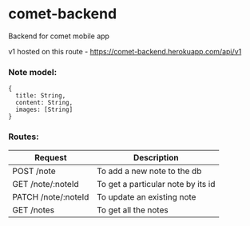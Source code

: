 # comet-backend
Backend for comet mobile app

v1 hosted on this route - https://comet-backend.herokuapp.com/api/v1

### Note model:
```
{
  title: String,
  content: String,
  images: [String]
}
```

### Routes:

| Request      | Description |
| ----------- | ----------- |
| POST /note   | To add a new note to the db        |
| GET /note/:noteId      | To get a particular note by its id       |
| PATCH /note/:noteId   | To update an existing note        |
| GET /notes      |  To get all the notes       |
